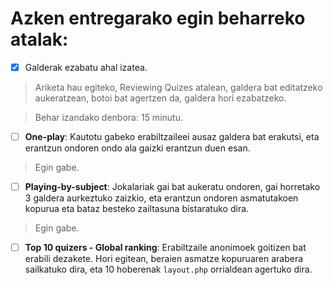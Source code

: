 # Azken entregarako egin beharreko atalak:

- [x] Galderak ezabatu ahal izatea.

> Ariketa hau egiteko, Reviewing Quizes atalean,
galdera bat editatzeko aukeratzean, botoi bat agertzen da,
galdera hori ezabatzeko.

> Behar izandako denbora: 15 minutu.

- [ ] **One-play**: Kautotu gabeko erabiltzaileei ausaz galdera
bat erakutsi, eta erantzun ondoren ondo ala gaizki erantzun
duen esan.

> Egin gabe.

- [ ] **Playing-by-subject**: Jokalariak gai bat aukeratu ondoren,
gai horretako 3 galdera aurkeztuko zaizkio, eta erantzun
ondoren asmatutakoen kopurua eta bataz besteko zailtasuna
bistaratuko dira.

> Egin gabe.

- [ ] **Top 10 quizers - Global ranking**: Erabiltzaile anonimoek
goitizen bat erabili dezakete. Hori egitean, beraien asmatze
kopuruaren arabera sailkatuko dira, eta 10 hoberenak `layout.php`
orrialdean agertuko dira.